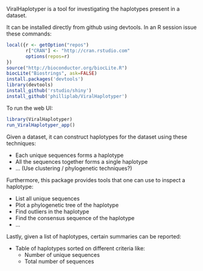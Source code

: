 ViralHaplotyper is a tool for investigating the haplotypes present in a
dataset.

It can be installed directly from github using devtools. In an R session issue
these commands:
```r
local({r <- getOption("repos")
       r["CRAN"] <- "http://cran.rstudio.com" 
       options(repos=r)
})
source("http://bioconductor.org/biocLite.R")
biocLite("Biostrings", ask=FALSE)
install.packages('devtools')
library(devtools)
install_github('rstudio/shiny')
install_github('philliplab/ViralHaplotyper')
```

To run the web UI:
```r
library(ViralHaplotyper)
run_ViralHaplotyper_app()
```

Given a dataset, it can construct haplotypes for the dataset using these
techniques:
 * Each unique sequences forms a haplotype
 * All the sequences together forms a single haplotype
 * ... (Use clustering / phylogenetic techniques?)

Furthermore, this package provides tools that one can use to inspect a
haplotype:
 * List all unique sequences
 * Plot a phylogenetic tree of the haplotype
 * Find outliers in the haplotype
 * Find the consensus sequence of the haplotype
 * ...

Lastly, given a list of haplotypes, certain summaries can be reported:
 * Table of haplotypes sorted on different criteria like:
   * Number of unique sequences
   * Total number of sequences
